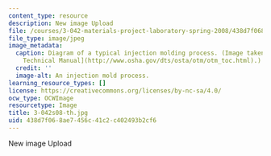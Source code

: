 ```yaml
---
content_type: resource
description: New image Upload
file: /courses/3-042-materials-project-laboratory-spring-2008/438d7f068ae7456c41c2c402493b2cf6_3-042s08-th.jpg
file_type: image/jpeg
image_metadata:
  caption: Diagram of a typical injection molding process. (Image taken from the [OSHA
    Technical Manual](http://www.osha.gov/dts/osta/otm/otm_toc.html).)
  credit: ''
  image-alt: An injection mold process.
learning_resource_types: []
license: https://creativecommons.org/licenses/by-nc-sa/4.0/
ocw_type: OCWImage
resourcetype: Image
title: 3-042s08-th.jpg
uid: 438d7f06-8ae7-456c-41c2-c402493b2cf6
---
```

New image Upload